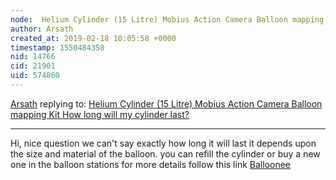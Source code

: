```yaml
---
node:  Helium Cylinder (15 Litre) Mobius Action Camera Balloon mapping Kit How long will my cylinder last?
author: Arsath
created_at: 2019-02-18 10:05:58 +0000
timestamp: 1550484358
nid: 14766
cid: 21901
uid: 574860
---
```




[Arsath](../profile/Arsath) replying to: [ Helium Cylinder (15 Litre) Mobius Action Camera Balloon mapping Kit How long will my cylinder last?](../notes/suman/08-18-2017/helium-cylinder-15-litre-mobius-action-camera-balloon-mapping-kit-how-long-will-my-cylinder-last)

----
 Hi, nice question we can't say exactly how long it will last it depends upon the size and material of the balloon. you can refill the cylinder or buy a new one in the balloon stations for more details follow this link [Balloonee](http://www.balloonee.com/products/)